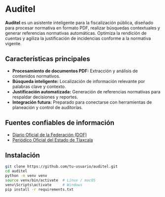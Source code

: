# Auditel

**Auditel** es un asistente inteligente para la fiscalización pública, diseñado para procesar normativa en formato PDF, realizar búsquedas contextuales y generar referencias normativas automáticas. Optimiza la rendición de cuentas y agiliza la justificación de incidencias conforme a la normativa vigente.

## Características principales

- **Procesamiento de documentos PDF:** Extracción y análisis de contenidos normativos.
- **Búsqueda inteligente:** Localización de información relevante por palabras clave y contexto.
- **Justificación automatizada:** Generación de referencias normativas para respaldar decisiones y reportes.
- **Integración futura:** Preparado para conectarse con herramientas de planeación y control de auditorías.

## Fuentes confiables de información

- [Diario Oficial de la Federación (DOF)](https://www.dof.gob.mx/)
- [Periódico Oficial del Estado de Tlaxcala](https://periodico.tlaxcala.gob.mx/index.php/buscar)

## Instalación

```bash
git clone https://github.com/tu-usuario/auditel.git
cd auditel
python -m venv venv
source venv/bin/activate  # Linux / macOS
venv\Scripts\activate     # Windows
pip install -r requirements.txt

